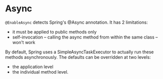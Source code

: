 # Async

`@EnableAsync` detects Spring's @Async annotation. It has 2 limitations:

- it must be applied to public methods only
- self-invocation – calling the async method from within the same class – won't work

By default, Spring uses a SimpleAsyncTaskExecutor to actually run these methods asynchronously. 
The defaults can be overridden at two levels:
- the application level 
- the individual method level.